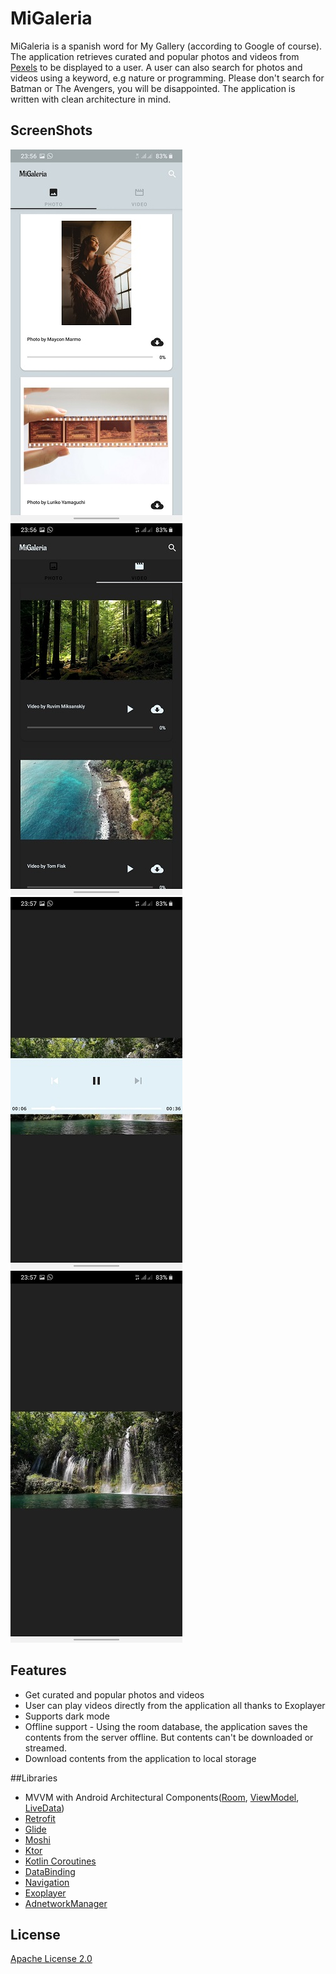 # MiGaleria
MiGaleria is a spanish word for My Gallery (according to Google of course). The application retrieves 
curated and popular photos and videos from [Pexels](https://www.pexels.com/) to be displayed to a user.
A user can also search for photos and videos using a keyword, e.g nature or programming. Please don't
search for Batman or The Avengers, you will be disappointed. The application is written with clean 
architecture in mind.

## ScreenShots
![Photo Tab](screenshot/Photo_tab_screen_shot.jpg)
![Video Tab](screenshot/Video_tab_screen_shot.jpg)
![VideoPlayer](screenshot/VideoPlayer_screen_shot.jpg)
![VideoPlayer](screenshot/VideoPlayer_screen_shot2.jpg)

## Features
* Get curated and popular photos and videos
* User can play videos directly from the application all thanks to Exoplayer
* Supports dark mode
* Offline support - Using the room database, the application saves the contents from the server offline.
 But contents can't be downloaded or streamed.
* Download contents from the application to local storage

##Libraries
* MVVM with Android Architectural Components([Room](https://developer.android.com/topic/libraries/architecture/room), [ViewModel](https://developer.android.com/topic/libraries/architecture/viewmodel), [LiveData](https://developer.android.com/topic/libraries/architecture/livedata))
* [Retrofit](https://github.com/square/retrofit)
* [Glide](https://github.com/bumptech/glide)
* [Moshi](https://github.com/square/moshi)
* [Ktor](https://ktor.io/)
* [Kotlin Coroutines](https://developer.android.com/kotlin/coroutines)
* [DataBinding](https://developer.android.com/topic/libraries/data-binding)
* [Navigation](https://developer.android.com/guide/navigation)
* [Exoplayer](https://github.com/google/ExoPlayer)
* [AdnetworkManager](https://github.com/wise4rmgod/AdnetwrokManager)

## License
[Apache License 2.0](http://www.apache.org/licenses/LICENSE-2.0.txt)
